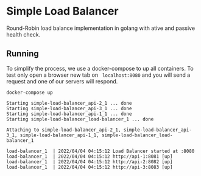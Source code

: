 # Simple Load Balancer

Round-Robin load balance implementation in golang with ative and passive health check.

## Running

To simplify the process, we use a docker-compose to up all containers. To test only open a browser new tab on ``` localhost:8080``` and you will send a request and one of our servers will respond.

```
docker-compose up

Starting simple-load-balancer_api-2_1 ... done
Starting simple-load-balancer_api-3_1 ... done
Starting simple-load-balancer_api-1_1 ... done
Starting simple-load-balancer_load-balancer_1 ... done

Attaching to simple-load-balancer_api-2_1, simple-load-balancer_api-3_1, simple-load-balancer_api-1_1, simple-load-balancer_load-balancer_1

load-balancer_1  | 2022/04/04 04:15:12 Load Balancer started at :8080
load-balancer_1  | 2022/04/04 04:15:12 http://api-1:8081 [up]
load-balancer_1  | 2022/04/04 04:15:12 http://api-2:8082 [up]
load-balancer_1  | 2022/04/04 04:15:12 http://api-3:8083 [up]
```
